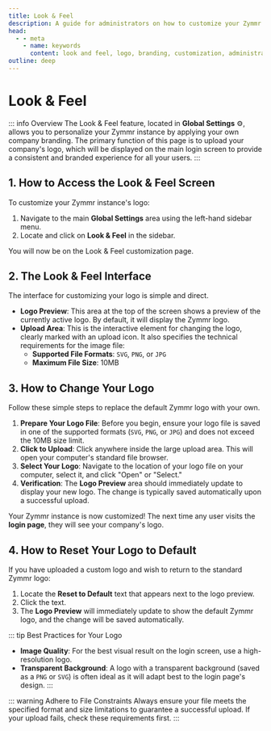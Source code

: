 ```yaml
---
title: Look & Feel
description: A guide for administrators on how to customize your Zymmr instance by uploading your company logo for a branded experience.
head:
  - - meta
    - name: keywords
      content: look and feel, logo, branding, customization, administration, zymmr
outline: deep
---
```


# Look & Feel

::: info Overview
The Look & Feel feature, located in **Global Settings** ⚙️, allows you to personalize your Zymmr instance by applying your own company branding. The primary function of this page is to upload your company's logo, which will be displayed on the main login screen to provide a consistent and branded experience for all your users.
:::

## 1. How to Access the Look & Feel Screen

To customize your Zymmr instance's logo:
1.  Navigate to the main **Global Settings** area using the left-hand sidebar menu.
2.  Locate and click on **Look & Feel** in the sidebar.

You will now be on the Look & Feel customization page.

## 2. The Look & Feel Interface

The interface for customizing your logo is simple and direct.

-   **Logo Preview**: This area at the top of the screen shows a preview of the currently active logo. By default, it will display the Zymmr logo.
-   **Upload Area**: This is the interactive element for changing the logo, clearly marked with an upload icon. It also specifies the technical requirements for the image file:
    -   **Supported File Formats**: `SVG`, `PNG`, or `JPG`
    -   **Maximum File Size**: 10MB

## 3. How to Change Your Logo

Follow these simple steps to replace the default Zymmr logo with your own.

1.  **Prepare Your Logo File**: Before you begin, ensure your logo file is saved in one of the supported formats (`SVG`, `PNG`, or `JPG`) and does not exceed the 10MB size limit.
2.  **Click to Upload**: Click anywhere inside the large upload area. This will open your computer's standard file browser.
3.  **Select Your Logo**: Navigate to the location of your logo file on your computer, select it, and click "Open" or "Select."
4.  **Verification**: The **Logo Preview** area should immediately update to display your new logo. The change is typically saved automatically upon a successful upload.

Your Zymmr instance is now customized! The next time any user visits the **login page**, they will see your company's logo.

## 4. How to Reset Your Logo to Default
If you have uploaded a custom logo and wish to return to the standard Zymmr logo:
1.  Locate the **Reset to Default** text that appears next to the logo preview.
2.  Click the text.
3.  The **Logo Preview** will immediately update to show the default Zymmr logo, and the change will be saved automatically.


::: tip Best Practices for Your Logo
-   **Image Quality**: For the best visual result on the login screen, use a high-resolution logo.
-   **Transparent Background**: A logo with a transparent background (saved as a `PNG` or `SVG`) is often ideal as it will adapt best to the login page's design.
:::

::: warning Adhere to File Constraints
Always ensure your file meets the specified format and size limitations to guarantee a successful upload. If your upload fails, check these requirements first.
:::